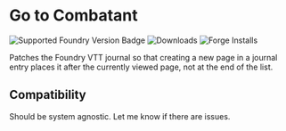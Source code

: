 # Go to Combatant

![Supported Foundry Version Badge](https://img.shields.io/endpoint?url=https%3A%2F%2Ffoundryshields.com%2Fversion%3Fstyle%3Dflat%26url%3Dhttps%3A%2F%2Fgithub.com%2FOfficerHalf%2Ffoundryvtt-insert-journal-page%2Freleases%2Flatest%2Fdownload%2Fmodule.json) ![Downloads](https://img.shields.io/github/downloads/OfficerHalf/foundryvtt-insert-journal-page/total) ![Forge Installs](https://img.shields.io/badge/dynamic/json?label=Forge%20Installs&query=package.installs&url=https%3A%2F%2Fforge-vtt.com%2Fapi%2Fbazaar%2Fpackage%2Finsert-journal-page)

Patches the Foundry VTT journal so that creating a new page in a journal entry places it after the currently viewed page, not at the end of the list.

## Compatibility

Should be system agnostic. Let me know if there are issues.
